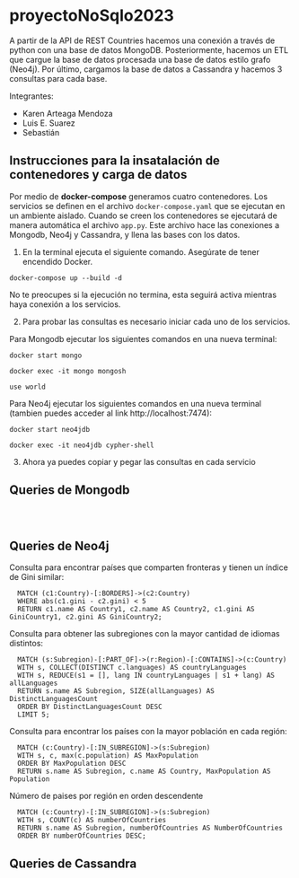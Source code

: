 # proyectoNoSqlo2023
A partir de la API de REST Countries hacemos una conexión a través de python con una base de datos MongoDB. Posteriormente, hacemos un ETL que cargue la base de datos procesada una base de datos estilo grafo (Neo4j). Por último, cargamos la base de datos a Cassandra y hacemos 3 consultas para cada base. 

Integrantes:
- Karen Arteaga Mendoza
- Luis E. Suarez
- Sebastián

## Instrucciones para la insatalación de contenedores y carga de datos

Por medio de **docker-compose** generamos cuatro contenedores. Los servicios se definen en el archivo `docker-compose.yaml` que se ejecutan en un ambiente aislado. Cuando se creen los contenedores se ejecutará de manera automática el archivo `app.py`. Este archivo hace las conexiones a Mongodb, Neo4j y Cassandra, y llena las bases con los datos.

1. En la terminal ejecuta el siguiente comando. Asegúrate de tener encendido Docker. 
```shell
docker-compose up --build -d
```
No te preocupes si la ejecución no termina, esta seguirá activa mientras haya conexión a los servicios.

2. Para probar las consultas es necesario iniciar cada uno de los servicios.

Para Mongodb ejecutar los siguientes comandos en una nueva terminal:
  ```shell
  docker start mongo
  ```

  ```shell
  docker exec -it mongo mongosh
  ```

  ```shell
  use world
  ```
  
Para Neo4j ejecutar los siguientes comandos en una nueva terminal (tambien puedes acceder al link http://localhost:7474):
  ```shell
  docker start neo4jdb
  ```

  ```shell
  docker exec -it neo4jdb cypher-shell
  ```
  
  
3. Ahora ya puedes copiar y pegar las consultas en cada servicio  

## Queries de Mongodb
```js

```

```js

```

```js

```

## Queries de Neo4j
Consulta para encontrar países que comparten fronteras y tienen un índice de Gini similar:
```cypher
  MATCH (c1:Country)-[:BORDERS]->(c2:Country)
  WHERE abs(c1.gini - c2.gini) < 5
  RETURN c1.name AS Country1, c2.name AS Country2, c1.gini AS GiniCountry1, c2.gini AS GiniCountry2;
```

Consulta para obtener las subregiones con la mayor cantidad de idiomas distintos:
```cypher
  MATCH (s:Subregion)-[:PART_OF]->(r:Region)-[:CONTAINS]->(c:Country)
  WITH s, COLLECT(DISTINCT c.languages) AS countryLanguages
  WITH s, REDUCE(s1 = [], lang IN countryLanguages | s1 + lang) AS allLanguages
  RETURN s.name AS Subregion, SIZE(allLanguages) AS DistinctLanguagesCount
  ORDER BY DistinctLanguagesCount DESC
  LIMIT 5;
```

Consulta para encontrar los países con la mayor población en cada región:
```cypher
  MATCH (c:Country)-[:IN_SUBREGION]->(s:Subregion)
  WITH s, c, max(c.population) AS MaxPopulation
  ORDER BY MaxPopulation DESC
  RETURN s.name AS Subregion, c.name AS Country, MaxPopulation AS Population
```
Número de paises por región en orden descendente
```cypher
  MATCH (c:Country)-[:IN_SUBREGION]->(s:Subregion)
  WITH s, COUNT(c) AS numberOfCountries
  RETURN s.name AS Subregion, numberOfCountries AS NumberOfCountries
  ORDER BY numberOfCountries DESC;
```
## Queries de Cassandra

